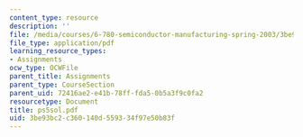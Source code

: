 ```yaml
---
content_type: resource
description: ''
file: /media/courses/6-780-semiconductor-manufacturing-spring-2003/3be93bc2c360140d559334f97e50b83f_ps5sol.pdf
file_type: application/pdf
learning_resource_types:
- Assignments
ocw_type: OCWFile
parent_title: Assignments
parent_type: CourseSection
parent_uid: 72416ae2-e41b-78ff-fda5-0b5a3f9c0fa2
resourcetype: Document
title: ps5sol.pdf
uid: 3be93bc2-c360-140d-5593-34f97e50b83f
---
```

